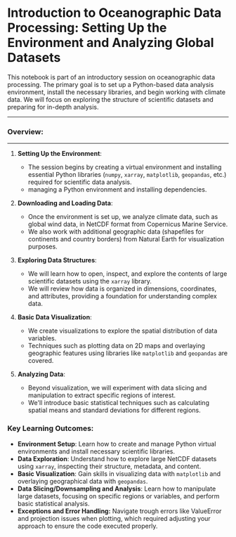 # Introduction to Oceanographic Data Processing: Setting Up the Environment and Analyzing Global Datasets

This notebook is part of an introductory session on oceanographic data processing. The primary goal is to set up a Python-based data analysis environment, install the necessary libraries, and begin working with climate data. We will focus on exploring the structure of scientific datasets and preparing for in-depth analysis.

----
### Overview:
-----
1. **Setting Up the Environment**: 
   - The session begins by creating a virtual environment and installing essential Python libraries (`numpy`, `xarray`, `matplotlib`, `geopandas`, etc.) required for scientific data analysis.
   - managing a Python environment and installing dependencies.

2. **Downloading and Loading Data**: 
   - Once the environment is set up, we analyze climate data, such as global wind data, in NetCDF format from Copernicus Marine Service.
   - We also work with additional geographic data (shapefiles for continents and country borders) from Natural Earth for visualization purposes.

3. **Exploring Data Structures**: 
   - We will learn how to open, inspect, and explore the contents of large scientific datasets using the `xarray` library.
   - We will review how data is organized in dimensions, coordinates, and attributes, providing a foundation for understanding complex data.

4. **Basic Data Visualization**: 
   - We create visualizations to explore the spatial distribution of data variables.
   - Techniques such as plotting data on 2D maps and overlaying geographic features using libraries like `matplotlib` and `geopandas` are covered.

5. **Analyzing Data**: 
   - Beyond visualization, we will experiment with data slicing and manipulation to extract specific regions of interest.
   - We'll introduce basic statistical techniques such as calculating spatial means and standard deviations for different regions.

### Key Learning Outcomes:

- **Environment Setup**: Learn how to create and manage Python virtual environments and install necessary scientific libraries.
- **Data Exploration**: Understand how to explore large NetCDF datasets using `xarray`, inspecting their structure, metadata, and content.
- **Basic Visualization**: Gain skills in visualizing data with `matplotlib` and overlaying geographical data with `geopandas`.
- **Data Slicing/Downsampling and Analysis**: Learn how to manipulate large datasets, focusing on specific regions or variables, and perform basic statistical analysis.
- **Exceptions and Error Handling:** Navigate trough errors like ValueError and projection issues when plotting, which required adjusting your approach to ensure the code executed properly.


